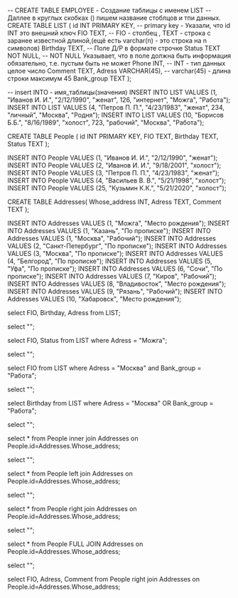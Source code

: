 -- CREATE TABLE EMPLOYEE - Создание таблицы с именем LIST
-- Даллее в круглых скобках () пишем название стоблцов и тпи данных.
CREATE TABLE LIST (
  id INT PRIMARY KEY, -- primary key - Указали, что id INT это внешний ключ
  FIO TEXT, -- FIO - столбец , TEXT - строка с заранее известной длиной,(ещё есть varchar(n) - это строка на n символов)
  Birthday TEXT, -- Поле Д/Р в формате строчке
  Status TEXT NOT NULL, -- NOT NULL Указывает, что в поле должна быть информация обязательно, т.е. пустым быть не может
  Phone INT, -- INT - тип данных целое число
  Comment TEXT,
  Adress VARCHAR(45), -- varchar(45) - длина строки максимум 45
  Bank_group TEXT
);

-- insert INTO - имя_таблицы(значения)
INSERT INTO LIST VALUES (1, "Иванов И. И.", "2/12/1990", "женат", 126, "интернет", "Можга", "Работа");
INSERT INTO LIST VALUES (4, "Петров П. П.",	"4/23/1983",	"женат",	234, "личный",	"Москва",	"Родня");
INSERT INTO LIST VALUES (10, "Борисов Б.Б.", "8/16/1989",	"холост",	723, "рабочий",	"Москва",	"Работа");

CREATE TABLE People (
  id INT PRIMARY KEY,
  FIO TEXT,
  Birthday TEXT,
  Status TEXT
);

INSERT INTO People VALUES (1,	"Иванов И. И.",	"2/12/1990",	"женат");
INSERT INTO People VALUES (2,	"Иванов И. И.",	"9/18/2001",	"холост");
INSERT INTO People VALUES (3,	"Петров П. П.",	"4/23/1983",	"женат");
INSERT INTO People VALUES (4,	"Васильев В. В.",	"5/21/1998",	"холост");
INSERT INTO People VALUES (25,	"Кузьмин К.К.",	"5/21/2020",	"холост");

CREATE TABLE Addresses(
  Whose_address INT,
  Adress TEXT,
  Comment TEXT
);

INSERT INTO Addresses VALUES (1,	"Можга",	"Место рождения");
INSERT INTO Addresses VALUES (1,	"Казань",	"По прописке");
INSERT INTO Addresses VALUES (1,	"Москва",	"Рабочий");
INSERT INTO Addresses VALUES (2,	"Санкт-Петербург",	"По прописке");
INSERT INTO Addresses VALUES (3,	"Москва",	"По прописке");
INSERT INTO Addresses VALUES (4,	"Белгород",	"По прописке");
INSERT INTO Addresses VALUES (5,	"Уфа",	"По прописке");
INSERT INTO Addresses VALUES (6,	"Сочи",	"По прописке");
INSERT INTO Addresses VALUES (7,	"Киров",	"Рабочий");
INSERT INTO Addresses VALUES (8,	"Владивосток",	"Место рождения");
INSERT INTO Addresses VALUES (9,	"Рязань",	"Рабочий");
INSERT INTO Addresses VALUES (10,	"Хабаровск",	"Место рождения");

select FIO, Birthday, Adress
from LIST;

select "";

select FIO, Status
from LIST
where Adress = "Можга";

select "";

select FIO
from LIST
where Adress = "Москва" and Bank_group = "Работа";

select "";

select Birthday
from LIST
where Adress = "Москва" OR Bank_group = "Работа";

select "";

select *
from People
inner join Addresses
on People.id=Addresses.Whose_address;

select "";

select *
from People
left join Addresses
on People.id=Addresses.Whose_address;

select "";

select *
from People
right join Addresses
on People.id=Addresses.Whose_address;

select "";

select *
from People
FULL JOIN Addresses
on People.id=Addresses.Whose_address;

select "";

select FIO, Adress, Comment
from People
right join Addresses
on People.id=Addresses.Whose_address;

